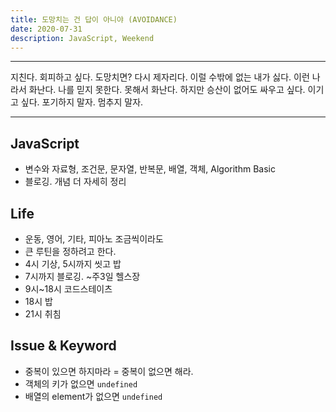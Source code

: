 ```yaml
---
title: 도망치는 건 답이 아니야 (AVOIDANCE)
date: 2020-07-31
description: JavaScript, Weekend
---
```


---

지친다. 회피하고 싶다. 도망치면? 다시 제자리다. 이럴 수밖에 없는 내가 싫다. 이런 나라서 화난다. 나를 믿지 못한다. 못해서 화난다. 하지만 승산이 없어도 싸우고 싶다. 이기고 싶다. 포기하지 말자. 멈추지 말자.

---

## JavaScript

- 변수와 자료형, 조건문, 문자열, 반복문, 배열, 객체, Algorithm Basic
- 블로깅. 개념 더 자세히 정리

## Life

- 운동, 영어, 기타, 피아노 조금씩이라도
- 큰 루틴을 정하려고 한다.
- 4시 기상, 5시까지 씻고 밥
- 7시까지 블로깅. ~주3일 헬스장
- 9시~18시 코드스테이츠
- 18시 밥
- 21시 취침

## Issue & Keyword

- 중복이 있으면 하지마라 = 중복이 없으면 해라.
- 객체의 키가 없으면 `undefined`
- 배열의 element가 없으면 `undefined`